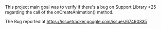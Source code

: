 This project main goal was to verify if there's a bug on Support Library >25
regarding the call of the onCreateAnimation() method.

The Bug reported at https://issuetracker.google.com/issues/67490835